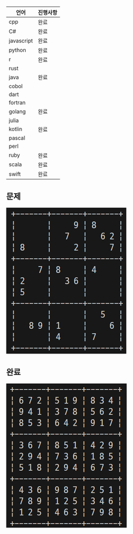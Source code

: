 | 언어       | 진행사항 |
| ---------- | -------- |
| cpp        | 완료     |
| C#         | 완료     |
| javascript | 완료     |
| python     | 완료     |
| r          | 완료     |
| rust       |          |
| java       | 완료     |
| cobol      |          |
| dart       |          |
| fortran    |          |
| golang     | 완료     |
| julia      |          |
| kotlin     | 완료     |
| pascal     |          |
| perl       |          |
| ruby       | 완료     |
| scala      | 완료     |
| swift      | 완료     |

## 문제
![Octocat smiling and raising a tentacle.](/images/array.png)

## 완료
![Octocat smiling and raising a tentacle.](/images/solve.png)
